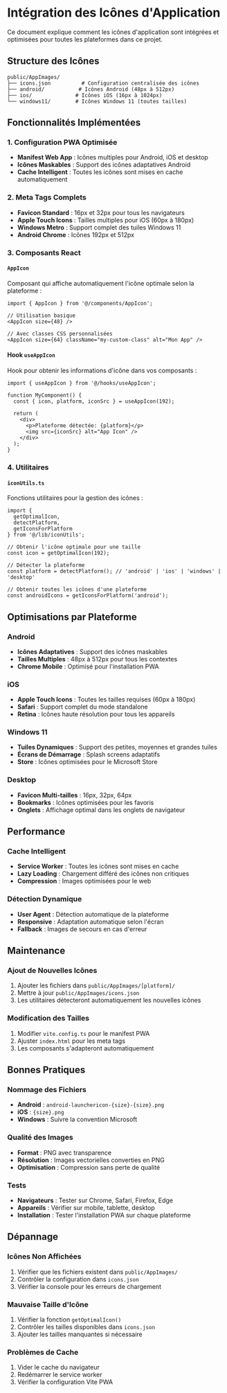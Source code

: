 # Intégration des Icônes d'Application

Ce document explique comment les icônes d'application sont intégrées et optimisées pour toutes les plateformes dans ce projet.

## Structure des Icônes

```
public/AppImages/
├── icons.json          # Configuration centralisée des icônes
├── android/           # Icônes Android (48px à 512px)
├── ios/              # Icônes iOS (16px à 1024px)
└── windows11/        # Icônes Windows 11 (toutes tailles)
```

## Fonctionnalités Implémentées

### 1. Configuration PWA Optimisée
- **Manifest Web App** : Icônes multiples pour Android, iOS et desktop
- **Icônes Maskables** : Support des icônes adaptatives Android
- **Cache Intelligent** : Toutes les icônes sont mises en cache automatiquement

### 2. Meta Tags Complets
- **Favicon Standard** : 16px et 32px pour tous les navigateurs
- **Apple Touch Icons** : Tailles multiples pour iOS (60px à 180px)
- **Windows Metro** : Support complet des tuiles Windows 11
- **Android Chrome** : Icônes 192px et 512px

### 3. Composants React

#### `AppIcon`
Composant qui affiche automatiquement l'icône optimale selon la plateforme :

```tsx
import { AppIcon } from '@/components/AppIcon';

// Utilisation basique
<AppIcon size={48} />

// Avec classes CSS personnalisées
<AppIcon size={64} className="my-custom-class" alt="Mon App" />
```

#### Hook `useAppIcon`
Hook pour obtenir les informations d'icône dans vos composants :

```tsx
import { useAppIcon } from '@/hooks/useAppIcon';

function MyComponent() {
  const { icon, platform, iconSrc } = useAppIcon(192);
  
  return (
    <div>
      <p>Plateforme détectée: {platform}</p>
      <img src={iconSrc} alt="App Icon" />
    </div>
  );
}
```

### 4. Utilitaires

#### `iconUtils.ts`
Fonctions utilitaires pour la gestion des icônes :

```tsx
import { 
  getOptimalIcon, 
  detectPlatform, 
  getIconsForPlatform 
} from '@/lib/iconUtils';

// Obtenir l'icône optimale pour une taille
const icon = getOptimalIcon(192);

// Détecter la plateforme
const platform = detectPlatform(); // 'android' | 'ios' | 'windows' | 'desktop'

// Obtenir toutes les icônes d'une plateforme
const androidIcons = getIconsForPlatform('android');
```

## Optimisations par Plateforme

### Android
- **Icônes Adaptatives** : Support des icônes maskables
- **Tailles Multiples** : 48px à 512px pour tous les contextes
- **Chrome Mobile** : Optimisé pour l'installation PWA

### iOS
- **Apple Touch Icons** : Toutes les tailles requises (60px à 180px)
- **Safari** : Support complet du mode standalone
- **Retina** : Icônes haute résolution pour tous les appareils

### Windows 11
- **Tuiles Dynamiques** : Support des petites, moyennes et grandes tuiles
- **Écrans de Démarrage** : Splash screens adaptatifs
- **Store** : Icônes optimisées pour le Microsoft Store

### Desktop
- **Favicon Multi-tailles** : 16px, 32px, 64px
- **Bookmarks** : Icônes optimisées pour les favoris
- **Onglets** : Affichage optimal dans les onglets de navigateur

## Performance

### Cache Intelligent
- **Service Worker** : Toutes les icônes sont mises en cache
- **Lazy Loading** : Chargement différé des icônes non critiques
- **Compression** : Images optimisées pour le web

### Détection Dynamique
- **User Agent** : Détection automatique de la plateforme
- **Responsive** : Adaptation automatique selon l'écran
- **Fallback** : Images de secours en cas d'erreur

## Maintenance

### Ajout de Nouvelles Icônes
1. Ajouter les fichiers dans `public/AppImages/[platform]/`
2. Mettre à jour `public/AppImages/icons.json`
3. Les utilitaires détecteront automatiquement les nouvelles icônes

### Modification des Tailles
1. Modifier `vite.config.ts` pour le manifest PWA
2. Ajuster `index.html` pour les meta tags
3. Les composants s'adapteront automatiquement

## Bonnes Pratiques

### Nommage des Fichiers
- **Android** : `android-launchericon-{size}-{size}.png`
- **iOS** : `{size}.png`
- **Windows** : Suivre la convention Microsoft

### Qualité des Images
- **Format** : PNG avec transparence
- **Résolution** : Images vectorielles converties en PNG
- **Optimisation** : Compression sans perte de qualité

### Tests
- **Navigateurs** : Tester sur Chrome, Safari, Firefox, Edge
- **Appareils** : Vérifier sur mobile, tablette, desktop
- **Installation** : Tester l'installation PWA sur chaque plateforme

## Dépannage

### Icônes Non Affichées
1. Vérifier que les fichiers existent dans `public/AppImages/`
2. Contrôler la configuration dans `icons.json`
3. Vérifier la console pour les erreurs de chargement

### Mauvaise Taille d'Icône
1. Vérifier la fonction `getOptimalIcon()`
2. Contrôler les tailles disponibles dans `icons.json`
3. Ajouter les tailles manquantes si nécessaire

### Problèmes de Cache
1. Vider le cache du navigateur
2. Redémarrer le service worker
3. Vérifier la configuration Vite PWA